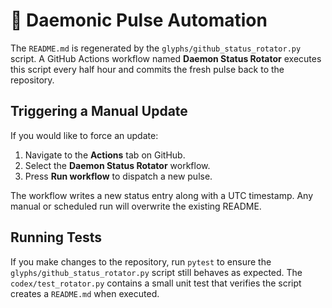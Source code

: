# 🔄 Daemonic Pulse Automation

The `README.md` is regenerated by the `glyphs/github_status_rotator.py` script. A GitHub
Actions workflow named **Daemon Status Rotator** executes this script every
half hour and commits the fresh pulse back to the repository.

## Triggering a Manual Update

If you would like to force an update:

1. Navigate to the **Actions** tab on GitHub.
2. Select the **Daemon Status Rotator** workflow.
3. Press **Run workflow** to dispatch a new pulse.

The workflow writes a new status entry along with a UTC timestamp. Any manual or
scheduled run will overwrite the existing README.

## Running Tests

If you make changes to the repository, run `pytest` to ensure the
`glyphs/github_status_rotator.py` script still behaves as expected. The
`codex/test_rotator.py` contains a small unit test that verifies the script
creates a `README.md` when executed.
